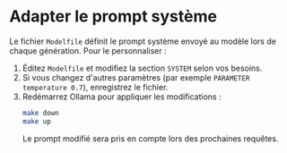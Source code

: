 # Adapter le prompt système

Le fichier `Modelfile` définit le prompt système envoyé au modèle lors de chaque génération. Pour le personnaliser :

1. Éditez `Modelfile` et modifiez la section `SYSTEM` selon vos besoins.
2. Si vous changez d'autres paramètres (par exemple `PARAMETER temperature 0.7`), enregistrez le fichier.
3. Redémarrez Ollama pour appliquer les modifications :
   ```bash
   make down
   make up
   ```
   Le prompt modifié sera pris en compte lors des prochaines requêtes.
